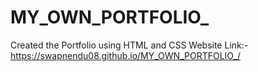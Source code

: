 # MY_OWN_PORTFOLIO_
Created the Portfolio using HTML and CSS
Website Link:- https://swapnendu08.github.io/MY_OWN_PORTFOLIO_/
